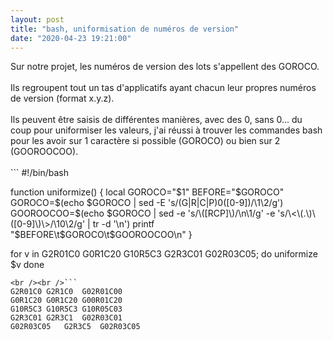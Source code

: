 ```yaml
---
layout: post
title: "bash, uniformisation de numéros de version"
date: "2020-04-23 19:21:00"
---
```

Sur notre projet, les numéros de version des lots s'appellent des GOROCO. <br /><br />Ils regroupent tout un tas d'applicatifs ayant chacun leur propres numéros de version (format x.y.z).<br /><br />Ils peuvent être saisis de différentes manières, avec des 0, sans 0... du coup pour uniformiser les valeurs, j'ai réussi à trouver les commandes bash pour les avoir sur 1 caractère si possible (GOROCO) ou bien sur 2 (GOOROOCOO).<br /><br />```
#!/bin/bash

function uniformize() {
    local GOROCO="$1"
    BEFORE="$GOROCO"
    GOROCO=$(echo $GOROCO | sed -E 's/(G|R|C|P)0([0-9])/\1\2/g')
    GOOROOCOO=$(echo $GOROCO | sed -e 's/\([RCP]\)/\n\1/g' -e 's/\<\(.\)\([0-9]\)\>/\10\2/g' | tr -d '\n')
    printf "$BEFORE\t$GOROCO\t$GOOROOCOO\n"
}

for v in G2R01C0 G0R1C20 G10R5C3 G2R3C01 G02R03C05; do
    uniformize $v
done
```
<br /><br />```
G2R01C0	G2R1C0	G02R01C00
G0R1C20	G0R1C20	G00R01C20
G10R5C3	G10R5C3	G10R05C03
G2R3C01	G2R3C1	G02R03C01
G02R03C05	G2R3C5	G02R03C05
```

